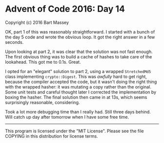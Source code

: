 # Advent of Code 2016: Day 14
Copyright (c) 2016 Bart Massey

OK, part 1 of this was reasonably straightforward. I started
with a bunch of the day 5 code and wrote the obvious
loop. It got the right answer in a few seconds.

Upon looking at part 2, it was clear that the solution was
not fast enough. The first obvious thing was to build a
cache of hashes to take care of the lookahead. This got me
to 0.1s. Great.

I opted for an "elegant" solution to part 2, using a wrapped
`StretchedMd5` class implementing `crypto::Digest`. This was
*awfully* hard to get right, because the compiler accepted
the code, but it wasn't doing the right thing with the
wrapped hasher: it was mutating a copy rather than the
original. Some unit tests and careful thought later I
corrected the implementation by boxing the hasher. The final
solution then came in at 13s, which seems surprisingly
reasonable, considering.

Took a lot more debugging time than I really had.
Still three days behind. Will catch up day after tomorrow
when I have some free time.

---

This program is licensed under the "MIT License".
Please see the file COPYING in this distribution
for license terms.
